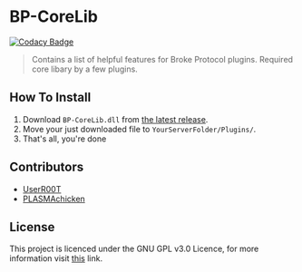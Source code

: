 # BP-CoreLib

[![Codacy Badge](https://api.codacy.com/project/badge/Grade/862e0bc458e140e8a8ddaf3c7f10adbc)](https://www.codacy.com/manual/UserR00T/BP-CoreLib?utm_source=github.com&amp;utm_medium=referral&amp;utm_content=UserR00T/BP-CoreLib&amp;utm_campaign=Badge_Grade)

> Contains a list of helpful features for Broke Protocol plugins. Required core libary by a few plugins.

## How To Install
1. Download `BP-CoreLib.dll` from [the latest release](https://github.com/UserR00T/BP-CoreLib/releases/latest).
2. Move your just downloaded file to `YourServerFolder/Plugins/`.
3. That's all, you're done

## Contributors
- [UserR00T](https://github.com/UserR00T)
- [PLASMAchicken](https://github.com/PLASMAchicken)

## License

This project is licenced under the GNU GPL v3.0 Licence, for more information visit [this](https://choosealicense.com/licenses/gpl-3.0/) link.
